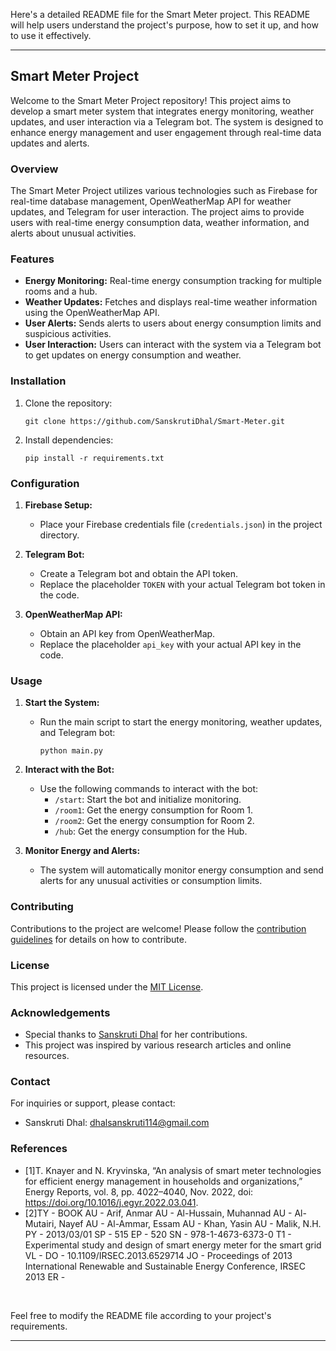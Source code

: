 Here's a detailed README file for the Smart Meter project. This README will help users understand the project's purpose, how to set it up, and how to use it effectively.

---

## Smart Meter Project

Welcome to the Smart Meter Project repository! This project aims to develop a smart meter system that integrates energy monitoring, weather updates, and user interaction via a Telegram bot. The system is designed to enhance energy management and user engagement through real-time data updates and alerts.

### Overview
The Smart Meter Project utilizes various technologies such as Firebase for real-time database management, OpenWeatherMap API for weather updates, and Telegram for user interaction. The project aims to provide users with real-time energy consumption data, weather information, and alerts about unusual activities.

### Features
- **Energy Monitoring:** Real-time energy consumption tracking for multiple rooms and a hub.
- **Weather Updates:** Fetches and displays real-time weather information using the OpenWeatherMap API.
- **User Alerts:** Sends alerts to users about energy consumption limits and suspicious activities.
- **User Interaction:** Users can interact with the system via a Telegram bot to get updates on energy consumption and weather.

### Installation
1. Clone the repository:
   ```
   git clone https://github.com/SanskrutiDhal/Smart-Meter.git
   ```
2. Install dependencies:
   ```
   pip install -r requirements.txt
   ```

### Configuration
1. **Firebase Setup:**
   - Place your Firebase credentials file (`credentials.json`) in the project directory.

2. **Telegram Bot:**
   - Create a Telegram bot and obtain the API token.
   - Replace the placeholder `TOKEN` with your actual Telegram bot token in the code.

3. **OpenWeatherMap API:**
   - Obtain an API key from OpenWeatherMap.
   - Replace the placeholder `api_key` with your actual API key in the code.

### Usage
1. **Start the System:**
   - Run the main script to start the energy monitoring, weather updates, and Telegram bot:
     ```
     python main.py
     ```
2. **Interact with the Bot:**
   - Use the following commands to interact with the bot:
     - `/start`: Start the bot and initialize monitoring.
     - `/room1`: Get the energy consumption for Room 1.
     - `/room2`: Get the energy consumption for Room 2.
     - `/hub`: Get the energy consumption for the Hub.

3. **Monitor Energy and Alerts:**
   - The system will automatically monitor energy consumption and send alerts for any unusual activities or consumption limits.

### Contributing
Contributions to the project are welcome! Please follow the [contribution guidelines](CONTRIBUTING.md) for details on how to contribute.

### License
This project is licensed under the [MIT License](LICENSE).

### Acknowledgements
- Special thanks to [Sanskruti Dhal](https://github.com/SanskrutiDhal) for her contributions.
- This project was inspired by various research articles and online resources.

### Contact
For inquiries or support, please contact:
- Sanskruti Dhal: [dhalsanskruti114@gmail.com](mailto:dhalsanskruti114@gmail.com)

### References
- [1]T. Knayer and N. Kryvinska, “An analysis of smart meter technologies for efficient energy management in households and organizations,” Energy Reports, vol. 8, pp. 4022–4040, Nov. 2022, doi: https://doi.org/10.1016/j.egyr.2022.03.041.
- [2]TY - BOOK AU - Arif, Anmar AU - Al-Hussain, Muhannad AU - Al-Mutairi, Nayef AU - Al-Ammar, Essam AU - Khan, Yasin AU - Malik, N.H. PY - 2013/03/01 SP - 515 EP - 520 SN - 978-1-4673-6373-0 T1 - Experimental study and design of smart energy meter for the smart grid VL - DO - 10.1109/IRSEC.2013.6529714 JO - Proceedings of 2013 International Renewable and Sustainable Energy Conference, IRSEC 2013 ER -

‌
‌

Feel free to modify the README file according to your project's requirements.

---
